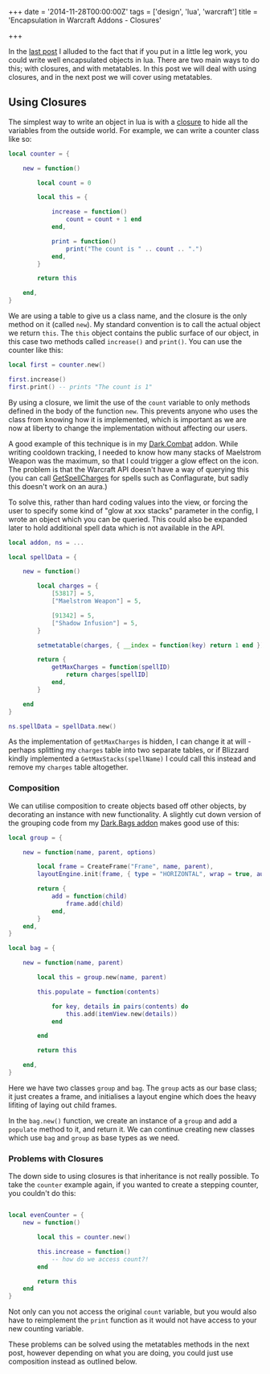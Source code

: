 +++
date = '2014-11-28T00:00:00Z'
tags = ['design', 'lua', 'warcraft']
title = 'Encapsulation in Warcraft Addons - Closures'

+++

In the [last post][blog-addon-design] I alluded to the fact that if you put in a little leg work, you could write well encapsulated objects in lua.  There are two main ways to do this; with closures, and with metatables.  In this post we will deal with using closures, and in the next post we will cover using metatables.

## Using Closures

The simplest way to write an object in lua is with a [closure][wiki-closure]  to hide all the variables from the outside world.  For example, we can write a counter class like so:

```lua
local counter = {

	new = function()

		local count = 0

		local this = {

			increase = function()
				count = count + 1 end
			end,

			print = function()
				print("The count is " .. count .. ".")
			end,
		}

		return this

	end,
}
```

We are using a table to give us a class name, and the closure is the only method on it (called `new`).  My standard convention is to call the actual object we return `this`. The `this` object contains the public surface of our object, in this case two methods called `increase()` and `print()`.  You can use the counter like this:

```lua
local first = counter.new()

first.increase()
first.print() -- prints "The count is 1"
```

By using a closure, we limit the use of the `count` variable to only methods defined in the body of the function `new`.  This prevents anyone who uses the class from knowing how it is implemented, which is important as we are now at liberty to change the implementation without affecting our users.

A good example of this technique is in my [Dark.Combat][github-dark-combat] addon.  While writing cooldown tracking, I needed to know how many stacks of Maelstrom Weapon was the maximum, so that I could trigger a glow effect on the icon.  The problem is that the Warcraft API doesn't have a way of querying this (you can call [GetSpellCharges][wowprogramming-getspellcharges] for spells such as Conflagurate, but sadly this doesn't work on an aura.)

To solve this, rather than hard coding values into the view, or forcing the user to specify some kind of "glow at xxx stacks" parameter in the config, I wrote an object which you can be queried.  This could also be expanded later to hold additional spell data which is not available in the API.

```lua
local addon, ns = ...

local spellData = {

	new = function()

		local charges = {
			[53817] = 5,
			["Maelstrom Weapon"] = 5,

			[91342] = 5,
			["Shadow Infusion"] = 5,
		}

		setmetatable(charges, { __index = function(key) return 1 end })

		return {
			getMaxCharges = function(spellID)
				return charges[spellID]
			end,
		}

	end
}

ns.spellData = spellData.new()
```

As the implementation of `getMaxCharges` is hidden, I can change it at will - perhaps splitting my `charges` table into two separate tables, or if Blizzard kindly implemented a `GetMaxStacks(spellName)` I could call this instead and remove my `charges` table altogether.

### Composition

We can utilise composition to create objects based off other objects, by decorating an instance with new functionality.  A slightly cut down version of the grouping code from my [Dark.Bags addon][github-dark-bags-groups] makes good use of this:

```lua
local group = {

	new = function(name, parent, options)

		local frame = CreateFrame("Frame", name, parent),
		layoutEngine.init(frame, { type = "HORIZONTAL", wrap = true, autosize = true })

		return {
			add = function(child)
				frame.add(child)
			end,
		}
	end,
}

local bag = {

	new = function(name, parent)

		local this = group.new(name, parent)

		this.populate = function(contents)

			for key, details in pairs(contents) do
				this.add(itemView.new(details))
			end

		end

		return this

	end,
}
```

Here we have two classes `group` and `bag`.  The `group` acts as our base class; it just creates a frame, and initialises a layout engine which does the heavy lifiting of laying out child frames.

In the `bag.new()` function, we create an instance of a `group` and add a `populate` method to it, and return it.  We can continue creating new classes which use `bag` and `group` as base types as we need.

### Problems with Closures

The down side to using closures is that inheritance is not really possible.  To take the `counter` example again, if you wanted to create a stepping counter, you couldn't do this:

```lua

local evenCounter = {
	new = function()

		local this = counter.new()

		this.increase = function()
			-- how do we access count?!
		end

		return this
	end
}
```

Not only can you not access the original `count` variable, but you would also have to reimplement the `print` function as it would not have access to your new counting variable.

These problems can be solved using the metatables methods in the next post, however depending on what you are doing, you could just use composition instead as outlined below.

[wiki-closure]: http://en.wikipedia.org/wiki/Closure_(computer_programming)
[blog-addon-design]: http://andydote.co.uk/2014/11/23/good-design-in-warcraft-addons.html

[github-dark-combat]: https://github.com/Pondidum/Dark.Combat
[github-dark-bags-groups]: https://github.com/Pondidum/Dark.Bags/tree/master/groups

[wowprogramming-getspellcharges]: http://wowprogramming.com/docs/api/GetSpellCharges
